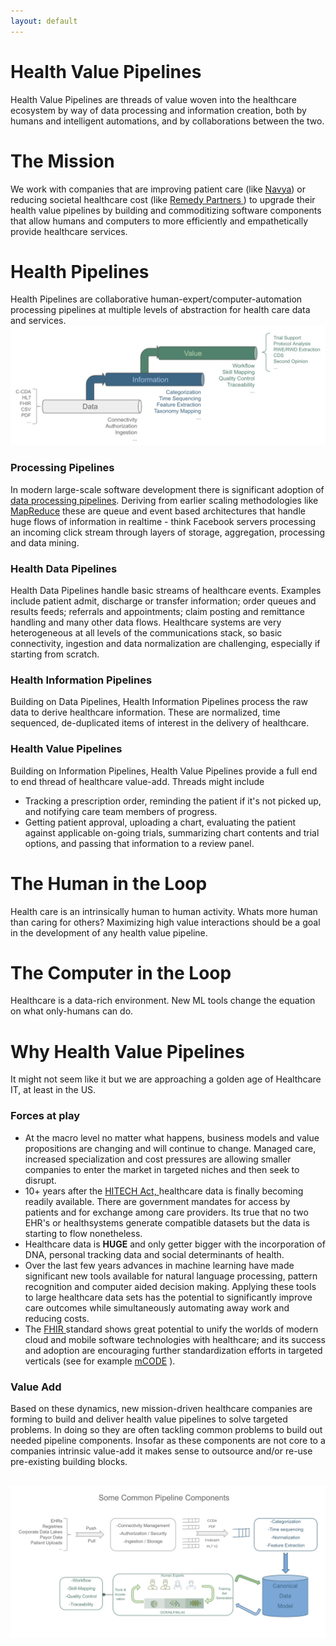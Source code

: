 ```yaml
---
layout: default
---
```

# Health Value Pipelines
Health Value Pipelines are threads of value woven into the healthcare ecosystem by way of data processing and information creation, both by humans and intelligent automations, and by collaborations between the two.

# The Mission
We work with companies that are improving patient care (like [Navya](https://navya.care/)) or reducing societal healthcare cost (like [Remedy Partners ](https://www.remedypartners.com/)) to upgrade their health value pipelines by building and commoditizing software components that allow humans and computers to more efficiently and empathetically provide healthcare services.

# Health Pipelines
Health Pipelines are collaborative human-expert/computer-automation processing pipelines at multiple levels of abstraction for health care data and services.
<br/>
<img src="/HealthPipelines-picture.jpeg" style="border:none;">
### Processing Pipelines
In modern large-scale software development there is significant adoption of [data processing pipelines](https://blogs.informatica.com/2019/08/20/data-processing-pipeline-patterns/#fbid=3XB2ojv7ywv). Deriving from earlier scaling methodologies like [MapReduce](https://en.wikipedia.org/wiki/MapReduce) these are queue and event based architectures that handle huge flows of information in realtime - think Facebook servers processing an incoming click stream through layers of storage, aggregation, processing and data mining.

### Health Data Pipelines
Health Data Pipelines handle basic streams of healthcare events. Examples include patient admit, discharge or transfer information; order queues and results feeds; referrals and appointments; claim posting and remittance handling and many other data flows. Healthcare systems are very heterogeneous at all levels of the communications stack, so basic connectivity, ingestion and data normalization are challenging, especially if starting from scratch.

### Health Information Pipelines
Building on Data Pipelines, Health Information Pipelines process the raw data to derive healthcare information. These are normalized, time sequenced, de-duplicated items of interest in the delivery of healthcare.

### Health Value Pipelines
Building on Information Pipelines, Health Value Pipelines provide a full end to end thread of healthcare value-add. Threads might include
- Tracking a prescription order, reminding the patient if it's not picked up, and notifying care team members of progress.
- Getting patient approval, uploading a chart, evaluating the patient against applicable on-going trials, summarizing chart contents and trial options, and passing that information to a review panel.

# The Human in the Loop
Health care is an intrinsically human to human activity. Whats more human than caring for others? Maximizing high value interactions should be a goal in the development of any health value pipeline.

# The Computer in the Loop
Healthcare is a data-rich environment. New ML tools change the equation on what only-humans can do.

# Why Health Value Pipelines
It might not seem like it but we are approaching a golden age of Healthcare IT, at least in the US.

### Forces at play
- At the macro level no matter what happens, business models and value propositions are changing and will continue to change. Managed care, increased specialization and cost pressures are allowing smaller companies to enter the market in targeted niches and then seek to disrupt.
- 10+ years after the [HITECH Act, ](https://www.hipaajournal.com/what-is-the-hitech-act/) healthcare data is finally becoming readily available. There are government mandates for access by patients and for exchange among care providers. Its true that no two EHR's or healthsystems generate compatible datasets but the data is starting to flow nonetheless. 
- Healthcare data is **HUGE** and only getter bigger with the incorporation of DNA, personal tracking data and social determinants of health.
- Over the last few years advances in machine learning have made significant new tools available for natural language processing, pattern recognition and computer aided decision making. Applying these tools to large healthcare data sets has the potential to significantly improve care outcomes while simultaneously automating away work and reducing costs.
- The [FHIR ](https://healthitanalytics.com/news/4-basics-to-know-about-the-role-of-fhir-in-interoperability) standard shows great potential to unify the worlds of modern cloud and mobile software technologies with healthcare; and its success and adoption are encouraging further standardization efforts in targeted verticals (see for example [mCODE](https://mcodeinitiative.org/) ).

### Value Add
Based on these dynamics, new mission-driven healthcare companies are forming to build and deliver health value pipelines to solve targeted problems. In doing so they are often tackling common problems to build out needed pipeline components. Insofar as these components are not core to a companies intrinsic value-add it makes sense to outsource and/or re-use pre-existing building blocks.

<br/>
<img src="/HealthPipeline-components.jpeg" style="border:none;">
